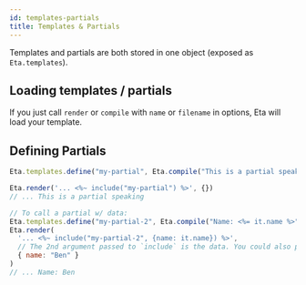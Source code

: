 ```yaml
---
id: templates-partials
title: Templates & Partials
---
```


Templates and partials are both stored in one object (exposed as `Eta.templates`).

## Loading templates / partials

If you just call `render` or `compile` with `name` or `filename` in options, Eta will load your template.

## Defining Partials

```js
Eta.templates.define("my-partial", Eta.compile("This is a partial speaking"))

Eta.render('... <%~ include("my-partial") %>', {})
// ... This is a partial speaking

// To call a partial w/ data:
Eta.templates.define("my-partial-2", Eta.compile("Name: <%= it.name %>"))
Eta.render(
  '... <%~ include("my-partial-2", {name: it.name}) %>',
  // The 2nd argument passed to `include` is the data. You could also pass `it` to forward all data
  { name: "Ben" }
)
// ... Name: Ben
```
